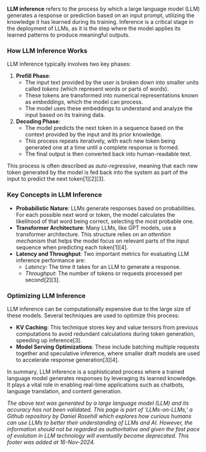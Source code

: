 **LLM inference** refers to the process by which a large language model (LLM) generates a response or prediction based on an input prompt, utilizing the knowledge it has learned during its training. Inference is a critical stage in the deployment of LLMs, as it is the step where the model applies its learned patterns to produce meaningful outputs.

### How LLM Inference Works

LLM inference typically involves two key phases:

1. **Prefill Phase**:
   - The input text provided by the user is broken down into smaller units called *tokens* (which represent words or parts of words).
   - These tokens are transformed into numerical representations known as *embeddings*, which the model can process.
   - The model uses these embeddings to understand and analyze the input based on its training data.
2. **Decoding Phase**:
   - The model predicts the next token in a sequence based on the context provided by the input and its prior knowledge.
   - This process repeats iteratively, with each new token being generated one at a time until a complete response is formed.
   - The final output is then converted back into human-readable text.

This process is often described as *auto-regressive*, meaning that each new token generated by the model is fed back into the system as part of the input to predict the next token\[1]\[2]\[3].

### Key Concepts in LLM Inference

- **Probabilistic Nature**: LLMs generate responses based on probabilities. For each possible next word or token, the model calculates the likelihood of that word being correct, selecting the most probable one.
- **Transformer Architecture**: Many LLMs, like GPT models, use a transformer architecture. This structure relies on an *attention mechanism* that helps the model focus on relevant parts of the input sequence when predicting each token\[1]\[4].
- **Latency and Throughput**: Two important metrics for evaluating LLM inference performance are:
  - *Latency*: The time it takes for an LLM to generate a response.
  - *Throughput*: The number of tokens or requests processed per second\[2]\[3].

### Optimizing LLM Inference

LLM inference can be computationally expensive due to the large size of these models. Several techniques are used to optimize this process:

- **KV Caching**: This technique stores key and value tensors from previous computations to avoid redundant calculations during token generation, speeding up inference\[3].
- **Model Serving Optimizations**: These include batching multiple requests together and speculative inference, where smaller draft models are used to accelerate response generation\[3]\[4].

In summary, LLM inference is a sophisticated process where a trained language model generates responses by leveraging its learned knowledge. It plays a vital role in enabling real-time applications such as chatbots, language translation, and content generation.

&#x20;

*The above text was generated by a large language model (LLM) and its accuracy has not been validated. This page is part of 'LLMs-on-LLMs,' a Github repository by Daniel Rosehill which explores how curious humans can use LLMs to better their understanding of LLMs and AI. However, the information should not be regarded as authoritative and given the fast pace of evolution in LLM technology will eventually become deprecated. This footer was added at 16-Nov-2024.*


